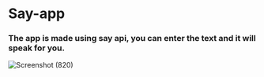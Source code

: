 # Say-app

### The app is made using say api, you can enter the text and it will speak for you.

![Screenshot (820)](https://user-images.githubusercontent.com/98025162/212458979-0f35122e-e605-4b0c-9370-e71e92434e1d.png)
